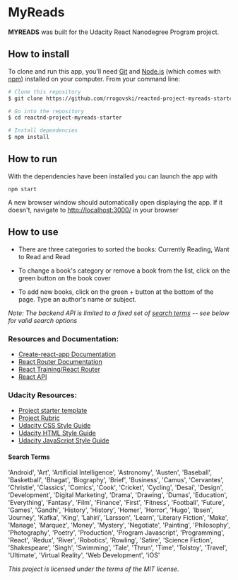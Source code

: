 # MyReads
**MYREADS** was built for the Udacity React Nanodegree Program project.

## How to install

To clone and run this app, you'll need [Git](https://git-scm.com/) and [Node.js](https://nodejs.org/en/download/) (which comes with [npm](http://npmjs.com/)) installed on your computer. From your command line:

```bash
# Clone this repository
$ git clone https://github.com/rrogovski/reactnd-project-myreads-starter.git

# Go into the repository
$ cd reactnd-project-myreads-starter

# Install dependencies
$ npm install
```

## How to run

With the dependencies have been installed you can launch the app with

```
npm start
```

A new browser window should automatically open displaying the app. If it doesn't, navigate to [http://localhost:3000/](http://localhost:3000/) in your browser

## How to use

- There are three categories to sorted the books: Currently Reading, Want to Read and Read

- To change a book's category or remove a book from the list, click on the green button on the book cover

- To add new books, click on the green + button at the bottom of the page.
  Type an author's name or subject.

_Note: The backend API is limited to a fixed set of [search terms](#search-terms) -- see below for valid search options_

### Resources and Documentation:

- [Create-react-app Documentation](https://github.com/facebookincubator/create-react-app)
- [React Router Documentation](http://knowbody.github.io/react-router-docs/)
- [React Training/React Router](https://reacttraining.com/react-router/web/api/BrowserRouter)
- [React API](https://facebook.github.io/react/docs/react-api.html)

### Udacity Resources:

- [Project starter template](https://github.com/udacity/reactnd-project-myreads-starter)
- [Project Rubric](https://review.udacity.com/#!/rubrics/918/view)
- [Udacity CSS Style Guide](http://udacity.github.io/frontend-nanodegree-styleguide/css.html)
- [Udacity HTML Style Guide](http://udacity.github.io/frontend-nanodegree-styleguide/index.html)
- [Udacity JavaScript Style Guide](http://udacity.github.io/frontend-nanodegree-styleguide/javascript.html)

#### Search Terms

'Android', 'Art', 'Artificial Intelligence', 'Astronomy', 'Austen', 'Baseball', 'Basketball', 'Bhagat', 'Biography', 'Brief', 'Business', 'Camus', 'Cervantes', 'Christie', 'Classics', 'Comics', 'Cook', 'Cricket', 'Cycling', 'Desai', 'Design', 'Development', 'Digital Marketing', 'Drama', 'Drawing', 'Dumas', 'Education', 'Everything', 'Fantasy', 'Film', 'Finance', 'First', 'Fitness', 'Football', 'Future', 'Games', 'Gandhi', 'History', 'History', 'Homer', 'Horror', 'Hugo', 'Ibsen', 'Journey', 'Kafka', 'King', 'Lahiri', 'Larsson', 'Learn', 'Literary Fiction', 'Make', 'Manage', 'Marquez', 'Money', 'Mystery', 'Negotiate', 'Painting', 'Philosophy', 'Photography', 'Poetry', 'Production', 'Program Javascript', 'Programming', 'React', 'Redux', 'River', 'Robotics', 'Rowling', 'Satire', 'Science Fiction', 'Shakespeare', 'Singh', 'Swimming', 'Tale', 'Thrun', 'Time', 'Tolstoy', 'Travel', 'Ultimate', 'Virtual Reality', 'Web Development', 'iOS'

_This project is licensed under the terms of the MIT license._

